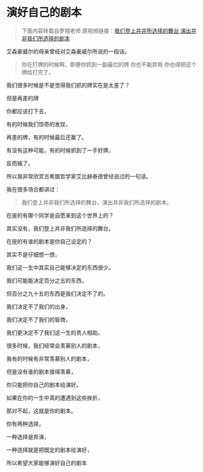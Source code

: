 # 演好自己的剧本
> 下面内容转载自罗翔老师
> 原视频链接：[我们登上并非所选择的舞台 演出并非我们所选择的剧本](https://www.bilibili.com/video/BV1Qh411B7Ge/?share_source=copy_web)


艾森豪威尔的母亲曾经对艾森豪威尔所说的一段话。
> 你在打牌的时候啊，即便你抓到一副最烂的牌
你也不能弃局
你也得把这个牌给打完了。

我们很多时候是不是觉得我们抓的牌实在是太差了？

但是再差的牌

你都应该打下去，

有的时候我们惊奇的发现，

再差的牌，有的时候最后还赢了。

有没有这种可能，有的时候抓到了一手好牌，

反而输了。

所以我非常欣赏古希腊哲学家艾比赫泰德曾经说过的一句话。

我在很多场合都讲过：
> 我们登上并非我们所选择的舞台，演出并非我们所选择的剧本。

在座的有哪个同学是自愿来到这个世界上的？

其实没有，我们登上并非我们所选择的舞台，

在座的有谁的剧本是你自己设定的？

其实不是仔细想一想，

我们这一生中其实自己能够决定的东西很少。

我们可能能决定百分之五的东西，

但百分之九十五的东西是我们决定不了的。

我们决定不了我们的出身，

我们决定不了我们的智商，

我们更决定不了我们这一生的贵人相助。

很多时候，我们经常会羡慕别人的剧本，

我有的时候有非常羡慕别人的剧本，

但是没有谁的剧本值得羡慕，

你只能把你自己的剧本给演好。

如果在你的一生中真的遭遇到这些挫折，

那对不起，这就是你的剧本。

你有两种选择，

一种选择是弃演，

一种选择就是把既定的剧本给演好，

所以希望大家能够演好自己的剧本